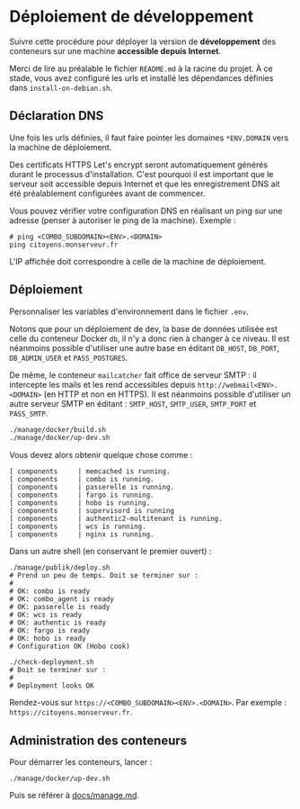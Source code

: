 # Déploiement de développement

Suivre cette procédure pour déployer la version de **développement** des conteneurs
sur une machine **accessible depuis Internet**.

Merci de lire au préalable le fichier `README.md` à la racine du projet. À ce
stade, vous avez configuré les urls et installé les dépendances définies
dans `install-on-debian.sh`.

## Déclaration DNS

Une fois les urls définies, il faut faire pointer les domaines `*ENV.DOMAIN` vers
la machine de déploiement.

Des certificats HTTPS Let's encrypt seront automatiquement générés durant le processus
d'installation. C'est pourquoi il est important que le serveur soit accessible
depuis Internet et que les enregistrement DNS ait été préalablement configurées
avant de commencer.

Vous pouvez vérifier votre configuration DNS en réalisant un ping sur une adresse
(penser à autoriser le ping de la machine). Exemple :

```
# ping <COMBO_SUBDOMAIN><ENV>.<DOMAIN>
ping citoyens.monserveur.fr
```

L'IP affichée doit correspondre à celle de la machine de déploiement.

## Déploiement

Personnaliser les variables d'environnement dans le fichier `.env`.

Notons que pour un déploiement de dev, la base de données utilisée est celle du
conteneur Docker `db`, il n'y a donc rien à changer à ce niveau. Il est néanmoins
possible d'utiliser une autre base en éditant `DB_HOST`, `DB_PORT`, `DB_ADMIN_USER`
et `PASS_POSTGRES`.

De même, le conteneur `mailcatcher` fait office de serveur SMTP : il intercepte
les mails et les rend accessibles depuis `http://webmail<ENV>.<DOMAIN>` (en HTTP et
non en HTTPS). Il est néanmoins possible d'utiliser un autre serveur SMTP en éditant :
`SMTP_HOST`, `SMTP_USER`, `SMTP_PORT` et `PASS_SMTP`.

```bash
./manage/docker/build.sh
./manage/docker/up-dev.sh
```

Vous devez alors obtenir quelque chose comme :

```
[ components     | memcached is running.
[ components     | combo is running.
[ components     | passerelle is running.
[ components     | fargo is running.
[ components     | hobo is running.
[ components     | supervisord is running
[ components     | authentic2-multitenant is running.
[ components     | wcs is running.
[ components     | nginx is running.
```

Dans un autre shell (en conservant le premier ouvert) :

```
./manage/publik/deploy.sh
# Prend un peu de temps. Doit se terminer sur :
#
# OK: combo is ready
# OK: combo_agent is ready
# OK: passerelle is ready
# OK: wcs is ready
# OK: authentic is ready
# OK: fargo is ready
# OK: hobo is ready
# Configuration OK (Hobo cook)

./check-deployment.sh
# Doit se terminer sur :
#
# Deployment looks OK
```

Rendez-vous sur `https://<COMBO_SUBDOMAIN><ENV>.<DOMAIN>`. Par exemple :
`https://citoyens.monserveur.fr`.

## Administration des conteneurs

Pour démarrer les conteneurs, lancer :

```
./manage/docker/up-dev.sh
```

Puis se référer à [docs/manage.md](2_manage.md).
